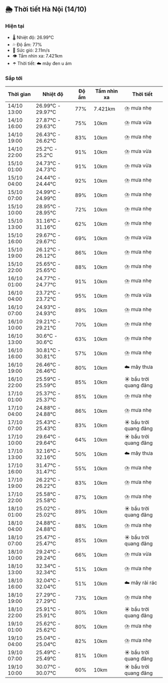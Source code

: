 ## 🌦️ Thời tiết Hà Nội (14/10)

### Hiện tại

- 🌡️ Nhiệt độ: 26.99℃
- 💦 Độ ẩm: 77%
- 💨 Sức gió: 2.11m/s
- 👁️ Tầm nhìn xa: 7.421km
- ☂️ Thời tiết: ☁️ mây đen u ám

### Sắp tới

| Thời gian | Nhiệt độ | Độ ẩm | Tầm nhìn xa | Thời tiết |
| --- | --- | --- | --- | --- |
| 14/10 13:00 | 26.99℃ - 29.97℃ | 77% | 7.421km | ⛈️ mưa nhẹ |
| 14/10 16:00 | 27.87℃ - 29.63℃ | 75% | 10km | ⛈️ mưa vừa |
| 14/10 19:00 | 26.43℃ - 26.62℃ | 83% | 10km | ⛈️ mưa nhẹ |
| 14/10 22:00 | 25.2℃ - 25.2℃ | 91% | 10km | ⛈️ mưa vừa |
| 15/10 01:00 | 24.73℃ - 24.73℃ | 91% | 10km | ⛈️ mưa vừa |
| 15/10 04:00 | 24.44℃ - 24.44℃ | 92% | 10km | ⛈️ mưa nhẹ |
| 15/10 07:00 | 24.99℃ - 24.99℃ | 89% | 10km | ⛈️ mưa nhẹ |
| 15/10 10:00 | 28.95℃ - 28.95℃ | 72% | 10km | ⛈️ mưa nhẹ |
| 15/10 13:00 | 31.16℃ - 31.16℃ | 62% | 10km | ⛈️ mưa nhẹ |
| 15/10 16:00 | 29.67℃ - 29.67℃ | 69% | 10km | ⛈️ mưa vừa |
| 15/10 19:00 | 26.12℃ - 26.12℃ | 86% | 10km | ⛈️ mưa nhẹ |
| 15/10 22:00 | 25.65℃ - 25.65℃ | 88% | 10km | ⛈️ mưa nhẹ |
| 16/10 01:00 | 24.77℃ - 24.77℃ | 91% | 10km | ⛈️ mưa nhẹ |
| 16/10 04:00 | 23.72℃ - 23.72℃ | 95% | 10km | ⛈️ mưa vừa |
| 16/10 07:00 | 24.93℃ - 24.93℃ | 89% | 10km | ⛈️ mưa nhẹ |
| 16/10 10:00 | 29.21℃ - 29.21℃ | 70% | 10km | ⛈️ mưa nhẹ |
| 16/10 13:00 | 30.6℃ - 30.6℃ | 63% | 10km | ⛈️ mưa nhẹ |
| 16/10 16:00 | 30.81℃ - 30.81℃ | 57% | 10km | ⛈️ mưa nhẹ |
| 16/10 19:00 | 26.46℃ - 26.46℃ | 80% | 10km | ☁️ mây thưa |
| 16/10 22:00 | 25.59℃ - 25.59℃ | 85% | 10km | ☀️ bầu trời quang đãng |
| 17/10 01:00 | 25.37℃ - 25.37℃ | 85% | 10km | ⛈️ mưa nhẹ |
| 17/10 04:00 | 24.88℃ - 24.88℃ | 86% | 10km | ⛈️ mưa nhẹ |
| 17/10 07:00 | 25.43℃ - 25.43℃ | 83% | 10km | ☀️ bầu trời quang đãng |
| 17/10 10:00 | 29.64℃ - 29.64℃ | 64% | 10km | ☀️ bầu trời quang đãng |
| 17/10 13:00 | 32.16℃ - 32.16℃ | 50% | 10km | ☁️ mây thưa |
| 17/10 16:00 | 31.47℃ - 31.47℃ | 55% | 10km | ⛈️ mưa nhẹ |
| 17/10 19:00 | 26.22℃ - 26.22℃ | 83% | 10km | ⛈️ mưa nhẹ |
| 17/10 22:00 | 25.58℃ - 25.58℃ | 87% | 10km | ⛈️ mưa nhẹ |
| 18/10 01:00 | 25.02℃ - 25.02℃ | 89% | 10km | ☀️ bầu trời quang đãng |
| 18/10 04:00 | 24.88℃ - 24.88℃ | 88% | 10km | ⛈️ mưa nhẹ |
| 18/10 07:00 | 25.47℃ - 25.47℃ | 85% | 10km | ☀️ bầu trời quang đãng |
| 18/10 10:00 | 29.24℃ - 29.24℃ | 66% | 10km | ⛈️ mưa vừa |
| 18/10 13:00 | 32.34℃ - 32.34℃ | 51% | 10km | ⛈️ mưa nhẹ |
| 18/10 16:00 | 32.04℃ - 32.04℃ | 51% | 10km | ☁️ mây rải rác |
| 18/10 19:00 | 27.29℃ - 27.29℃ | 73% | 10km | ⛈️ mưa nhẹ |
| 18/10 22:00 | 25.91℃ - 25.91℃ | 80% | 10km | ☀️ bầu trời quang đãng |
| 19/10 01:00 | 25.62℃ - 25.62℃ | 80% | 10km | ⛈️ mưa nhẹ |
| 19/10 04:00 | 25.04℃ - 25.04℃ | 82% | 10km | ⛈️ mưa nhẹ |
| 19/10 07:00 | 25.49℃ - 25.49℃ | 81% | 10km | ☀️ bầu trời quang đãng |
| 19/10 10:00 | 30.07℃ - 30.07℃ | 60% | 10km | ☀️ bầu trời quang đãng |
